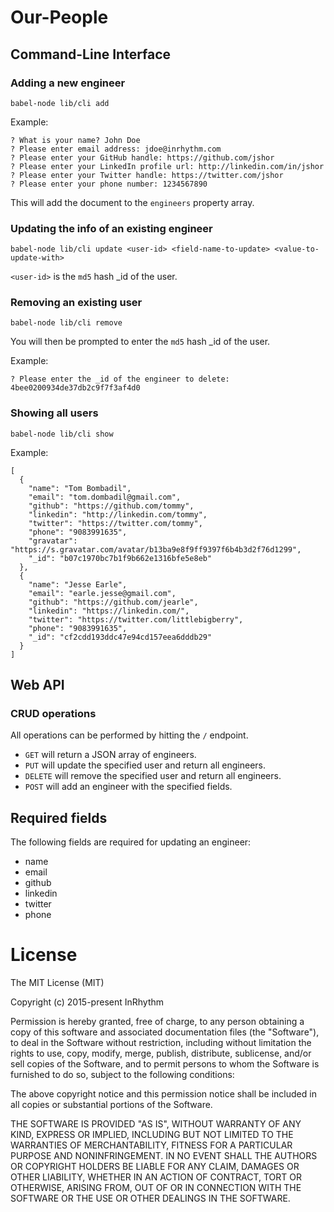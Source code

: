 # Our-People

## Command-Line Interface

### Adding a new engineer

```
babel-node lib/cli add
```

Example:

```
? What is your name? John Doe
? Please enter email address: jdoe@inrhythm.com
? Please enter your GitHub handle: https://github.com/jshor
? Please enter your LinkedIn profile url: http://linkedin.com/in/jshor
? Please enter your Twitter handle: https://twitter.com/jshor
? Please enter your phone number: 1234567890
```

This will add the document to the `engineers` property array.

### Updating the info of an existing engineer

```
babel-node lib/cli update <user-id> <field-name-to-update> <value-to-update-with>
```

`<user-id>` is the `md5` hash _id of the user.

### Removing an existing user

```
babel-node lib/cli remove
```

You will then be prompted to enter the `md5` hash _id of the user.

Example:

```
? Please enter the _id of the engineer to delete: 4bee0200934de37db2c9f7f3af4d0
```

### Showing all users

```
babel-node lib/cli show
```

Example:

```
[
  {
    "name": "Tom Bombadil",
    "email": "tom.dombadil@gmail.com",
    "github": "https://github.com/tommy",
    "linkedin": "http://linkedin.com/tommy",
    "twitter": "https://twitter.com/tommy",
    "phone": "9083991635",
    "gravatar": "https://s.gravatar.com/avatar/b13ba9e8f9ff9397f6b4b3d2f76d1299",
    "_id": "b07c1970bc7b1f9b662e1316bfe5e8eb"
  },
  {
    "name": "Jesse Earle",
    "email": "earle.jesse@gmail.com",
    "github": "https://github.com/jearle",
    "linkedin": "https://linkedin.com/",
    "twitter": "https://twitter.com/littlebigberry",
    "phone": "9083991635",
    "_id": "cf2cdd193ddc47e94cd157eea6dddb29"
  }
]
```

## Web API

### CRUD operations

All operations can be performed by hitting the `/` endpoint.

* `GET` will return a JSON array of engineers.
* `PUT` will update the specified user and return all engineers.
* `DELETE` will remove the specified user and return all engineers.
* `POST` will add an engineer with the specified fields.

## Required fields

The following fields are required for updating an engineer:

* name
* email
* github
* linkedin
* twitter
* phone

# License

The MIT License (MIT)

Copyright (c) 2015-present InRhythm

Permission is hereby granted, free of charge, to any person obtaining a copy of this software and associated documentation files (the "Software"), to deal in the Software without restriction, including without limitation the rights to use, copy, modify, merge, publish, distribute, sublicense, and/or sell copies of the Software, and to permit persons to whom the Software is furnished to do so, subject to the following conditions:

The above copyright notice and this permission notice shall be included in all copies or substantial portions of the Software.

THE SOFTWARE IS PROVIDED "AS IS", WITHOUT WARRANTY OF ANY KIND, EXPRESS OR IMPLIED, INCLUDING BUT NOT LIMITED TO THE WARRANTIES OF MERCHANTABILITY, FITNESS FOR A PARTICULAR PURPOSE AND NONINFRINGEMENT. IN NO EVENT SHALL THE AUTHORS OR COPYRIGHT HOLDERS BE LIABLE FOR ANY CLAIM, DAMAGES OR OTHER LIABILITY, WHETHER IN AN ACTION OF CONTRACT, TORT OR OTHERWISE, ARISING FROM, OUT OF OR IN CONNECTION WITH THE SOFTWARE OR THE USE OR OTHER DEALINGS IN THE SOFTWARE.
